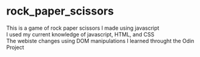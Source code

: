 # rock_paper_scissors
This is a game of rock paper scissors I made using javascript  
I used my current knowledge of javascript, HTML, and CSS  
The webiste changes using DOM manipulations I learned throught the Odin Project